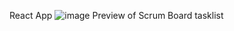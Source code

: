 React App
![image](https://github.com/Quaslusive/JAVA23-AJS-slutprojekt-carl-sundberg/assets/34892891/fdb5c41b-7d24-42f5-9f7f-25e34d468159)
Preview of Scrum Board tasklist
